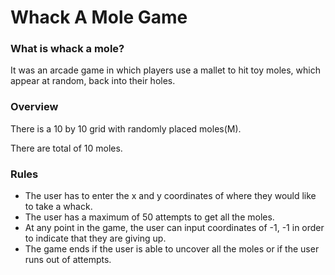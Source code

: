 # Whack A Mole Game #


### What is whack a mole? ###
It was an arcade game in which players use a mallet to hit toy moles, which appear at random, back into their holes.


### Overview ###
There is a 10 by 10 grid with randomly placed moles(M). 

There are total of 10 moles.

### Rules ###

- The user has to enter the x and y coordinates of where they would like to take a whack. 
- The user has a maximum of 50 attempts to get all the moles. 
- At any point in the game, the user can input coordinates of -1, -1 in order to indicate that they are giving up. 
- The game ends if the user is able to uncover all the moles or if the user runs out of attempts. 
